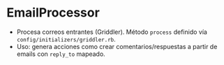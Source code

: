 # EmailProcessor

- Procesa correos entrantes (Griddler). Método `process` definido vía `config/initializers/griddler.rb`.
- Uso: genera acciones como crear comentarios/respuestas a partir de emails con `reply_to` mapeado.
